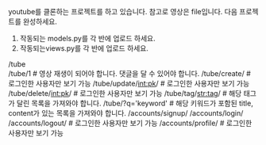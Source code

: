 youtube를 클론하는 프로젝트를 하고 있습니다. 참고로 영상은 file입니다. 다음 프로젝트를 완성하세요.

1. 작동되는 models.py를 각 반에 업로드 하세요.
2. 작동되는views.py를 각 반에 업로드 하세요.

/tube   
/tube/1                     # 영상 재생이 되어야 합니다. 댓글을 달 수 있어야 합니다.
/tube/create/               # 로그인한 사용자만 보기 가능
/tube/update/<int:pk>/      # 로그인한 사용자만 보기 가능
/tube/delete/<int:pk>/      # 로그인한 사용자만 보기 가능
/tube/tag/<str:tag>/        # 해당 태그가 달린 목록을 가져와야 합니다.
/tube/?q='keyword'          # 해당 키워드가 포함된 title, content가 있는 목록을 가져와야 합니다.
/accounts/signup/
/accounts/login/
/accounts/logout/           # 로그인한 사용자만 보기 가능
/accounts/profile/          # 로그인한 사용자만 보기 가능